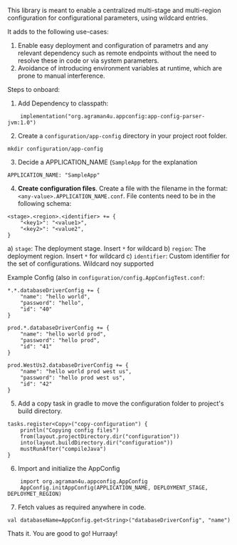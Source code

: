 This library is meant to enable a centralized multi-stage and multi-region configuration for configurational parameters, using wildcard entries.

It adds to the following use-cases:
1. Enable easy deployment and configuration of parametrs and any relevant dependency such as remote endpoints without the need to resolve these in code or via system parameters.
2. Avoidance of introducing environment variables at runtime, which are prone to manual interference.

Steps to onboard:

1. Add Dependency to classpath:
```
    implementation("org.agraman4u.appconfig:app-config-parser-jvm:1.0")
```

2. Create a `configuration/app-config` directory in your project root folder.
```
mkdir configuration/app-config
```
3. Decide a APPLICATION_NAME (`SampleApp` for the explanation
```
APPLICATION_NAME: "SampleApp"
```

4. **Create configuration files**. Create a file with the filename in the format: `<any-value>.APPLICATION_NAME.conf`. File contents need to be in the following schema:

```
<stage>.<region>.<identifier> += {
    "<key1>": "<value1>",
    "<key2>": "<value2",
}
```
 a) `stage`: The deployment stage. Insert `*` for wildcard
 b) `region`: The deployment region. Insert `*` for wildcard
 c) `identifier`: Custom identifier for the set of configurations. Wildcard noy supported

Example Config (also in `configuration/config.AppConfigTest.conf`:

```
*.*.databaseDriverConfig += {
    "name": "hello world",
    "password": "hello",
    "id": "40"
}

prod.*.databaseDriverConfig += {
    "name": "hello world prod",
    "password": "hello prod",
    "id": "41"
}

prod.WestUs2.databaseDriverConfig += {
    "name": "hello world prod west us",
    "password": "hello prod west us",
    "id": "42"
}
```

5. Add a copy task in gradle to move the configuration folder to project's build directory.
```
tasks.register<Copy>("copy-configuration") {
    println("Copying config files")
    from(layout.projectDirectory.dir("configuration"))
    into(layout.buildDirectory.dir("configuration"))
    mustRunAfter("compileJava")
}
```

6. Import and initialize the AppConfig
```
    import org.agraman4u.appconfig.AppConfig
    AppConfig.initAppConfig(APPLICATION_NAME, DEPLOYMENT_STAGE, DEPLOYMET_REGION)
```

7. Fetch values as required anywhere in code.
```
val databaseName=AppConfig.get<String>("databaseDriverConfig", "name")
```

Thats it. You are good to go! Hurraay!
